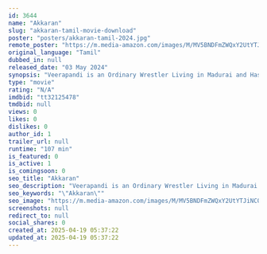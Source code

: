 ```yaml
---
id: 3644
name: "Akkaran"
slug: "akkaran-tamil-movie-download"
poster: "posters/akkaran-tamil-2024.jpg"
remote_poster: "https://m.media-amazon.com/images/M/MV5BNDFmZWQxY2UtYTJiNC00NmI1LTlhOTUtMDUyYWIzOWZmYmU0XkEyXkFqcGc@._V1_SX300.jpg"
original_language: "Tamil"
dubbed_in: null
released_date: "03 May 2024"
synopsis: "Veerapandi is an Ordinary Wrestler Living in Madurai and Has Two Daughters in Which His Second Daughter Priya is Killed by Two Unknowns. How He Takes Revenge on Them in a Different Way is the Rest of the Story"
type: "movie"
rating: "N/A"
imdbid: "tt32125478"
tmdbid: null
views: 0
likes: 0
dislikes: 0
author_id: 1
trailer_url: null
runtime: "107 min"
is_featured: 0
is_active: 1
is_comingsoon: 0
seo_title: "Akkaran"
seo_description: "Veerapandi is an Ordinary Wrestler Living in Madurai and Has Two Daughters in Which His Second Daughter Priya is Killed by Two Unknowns. How He Takes Revenge on Them in a Different Way is the Rest of the Story"
seo_keywords: "\"Akkaran\""
seo_image: "https://m.media-amazon.com/images/M/MV5BNDFmZWQxY2UtYTJiNC00NmI1LTlhOTUtMDUyYWIzOWZmYmU0XkEyXkFqcGc@._V1_SX300.jpg"
screenshots: null
redirect_to: null
social_shares: 0
created_at: 2025-04-19 05:37:22
updated_at: 2025-04-19 05:37:22
---
```


